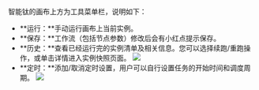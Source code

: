智能钛的画布上方为工具菜单栏，说明如下：
- **运行：**手动运行画布上当前实例。
- **保存：**工作流（包括节点参数）修改后会有小红点提示保存。
- **历史：**查看已经运行完的实例清单及相关信息。您可以选择续跑/重跑操作，或单击详情进入实例快照页面。
![](https://main.qcloudimg.com/raw/59c4b91d068f15a0eb5640a931e7afbd.png)
- **定时：**添加/取消定时设置，用户可以自行设置任务的开始时间和调度周期。
![](https://main.qcloudimg.com/raw/1ad12dfcc85d42fc5053d224a9c6b489.png)
